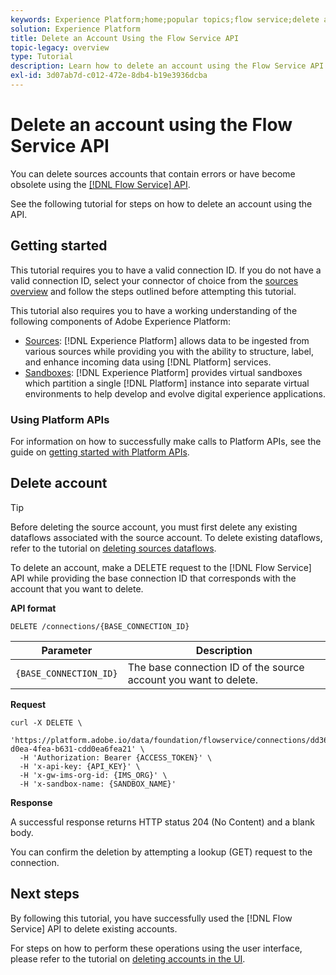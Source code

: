 ```yaml
---
keywords: Experience Platform;home;popular topics;flow service;delete accounts;delete;api
solution: Experience Platform
title: Delete an Account Using the Flow Service API
topic-legacy: overview
type: Tutorial
description: Learn how to delete an account using the Flow Service API.
exl-id: 3d07ab7d-c012-472e-8db4-b19e3936dcba
---
```

# Delete an account using the Flow Service API

You can delete sources accounts that contain errors or have become obsolete using the [[!DNL Flow Service] API](https://www.adobe.io/experience-platform-apis/references/flow-service/).

See the following tutorial for steps on how to delete an account using the API.

## Getting started

This tutorial requires you to have a valid connection ID. If you do not have a valid connection ID, select your connector of choice from the [sources overview](../../home.md) and follow the steps outlined before attempting this tutorial.

This tutorial also requires you to have a working understanding of the following components of Adobe Experience Platform:

* [Sources](../../home.md): [!DNL Experience Platform] allows data to be ingested from various sources while providing you with the ability to structure, label, and enhance incoming data using [!DNL Platform] services.
* [Sandboxes](../../../sandboxes/home.md): [!DNL Experience Platform] provides virtual sandboxes which partition a single [!DNL Platform] instance into separate virtual environments to help develop and evolve digital experience applications.

### Using Platform APIs

For information on how to successfully make calls to Platform APIs, see the guide on [getting started with Platform APIs](../../../landing/api-guide.md).

## Delete account

>[!TIP]
>
>Before deleting the source account, you must first delete any existing dataflows associated with the source account. To delete existing dataflows, refer to the tutorial on [deleting sources dataflows](./delete-dataflows.md).

To delete an account, make a DELETE request to the [!DNL Flow Service] API while providing the base connection ID that corresponds with the account that you want to delete.

**API format**

```http
DELETE /connections/{BASE_CONNECTION_ID}
```

| Parameter | Description |
| --- | --- |
| `{BASE_CONNECTION_ID}` | The base connection ID of the source account you want to delete. |

**Request**

```shell
curl -X DELETE \
  'https://platform.adobe.io/data/foundation/flowservice/connections/dd3631cd-d0ea-4fea-b631-cdd0ea6fea21' \
  -H 'Authorization: Bearer {ACCESS_TOKEN}' \
  -H 'x-api-key: {API_KEY}' \
  -H 'x-gw-ims-org-id: {IMS_ORG}' \
  -H 'x-sandbox-name: {SANDBOX_NAME}'
```

**Response**

A successful response returns HTTP status 204 (No Content) and a blank body.

You can confirm the deletion by attempting a lookup (GET) request to the connection.

## Next steps

By following this tutorial, you have successfully used the [!DNL Flow Service] API to delete existing accounts.

For steps on how to perform these operations using the user interface, please refer to the tutorial on [deleting accounts in the UI](../../tutorials/ui/delete-accounts.md).
